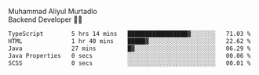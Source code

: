 Muhammad Aliyul Murtadlo
<br>
Backend Developer 👨‍💻
<br>
<!--START_SECTION:waka-->

```txt
TypeScript        5 hrs 14 mins   █████████████████▓░░░░░░░   71.03 %
HTML              1 hr 40 mins    █████▓░░░░░░░░░░░░░░░░░░░   22.62 %
Java              27 mins         █▓░░░░░░░░░░░░░░░░░░░░░░░   06.29 %
Java Properties   0 secs          ░░░░░░░░░░░░░░░░░░░░░░░░░   00.06 %
SCSS              0 secs          ░░░░░░░░░░░░░░░░░░░░░░░░░   00.01 %
```

<!--END_SECTION:waka-->
